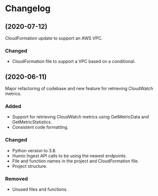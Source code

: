 
# Changelog

## (2020-07-12)
CloudFormation update to support an AWS VPC.

### Changed
- CloudFormation file to support a VPC based on a conditional. 

## (2020-06-11)
Major refactoring of codebase and new feature for retrieving CloudWatch metrics.

### Added 
- Support for retrieving CloudWatch metrics using GetMetricData and GetMetricStatistics.
- Consistent code formatting.

### Changed
- Python version to 3.8.
- Humio Ingest API calls to be using the newest endpoints.
- File and function names in the project and CloudFormation file. 
- Project structure.

### Removed
- Unused files and functions. 
